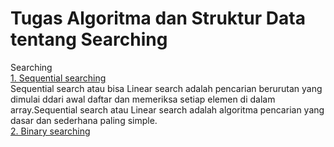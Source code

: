 # Tugas Algoritma dan Struktur Data tentang Searching
Searching<br/>
[1. Sequential searching](https://www.quora.com)<br/>
Sequential search atau bisa Linear search adalah pencarian berurutan yang dimulai ddari awal daftar dan memeriksa setiap elemen di dalam array.Sequential search atau Linear search adalah algoritma pencarian yang dasar dan sederhana paling simple.<br/>
[2. Binary searching](https://www.quora.com)<br/>
